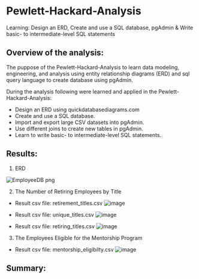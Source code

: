 # Pewlett-Hackard-Analysis
Learning: Design an ERD, Create and use a SQL database, pgAdmin &amp; Write basic- to intermediate-level SQL statements

## Overview of the analysis:
The puppose of the Pewlett-Hackard-Analysis to learn data modeling, engineering, and analysis using entity relationship diagrams (ERD) and sql query language 
to create database using pgAdmin.

 During the analysis following were learned and applied in the Pewlett-Hackard-Analysis:
  * Design an ERD using quickdatabasediagrams.com
  * Create and use a SQL database.
  * Import and export large CSV datasets into pgAdmin.
  * Use different joins to create new tables in pgAdmin.
  * Learn to write basic- to intermediate-level SQL statements.

## Results:

1.  ERD

![EmployeeDB png](https://user-images.githubusercontent.com/79486450/115176163-8d3e2500-a09a-11eb-9ce2-b7d56600ce92.png)
    

2.  The Number of Retiring Employees by Title 
* Result csv file: retirement_titles.csv
  ![image](https://user-images.githubusercontent.com/79486450/115176391-03428c00-a09b-11eb-94c5-959e918baedd.png)
  
* Result csv file: unique_titles.csv
  ![image](https://user-images.githubusercontent.com/79486450/115176444-1c4b3d00-a09b-11eb-9a42-b13214770aed.png)
  
* Result csv file: retiring_titles.csv
  ![image](https://user-images.githubusercontent.com/79486450/115176481-3127d080-a09b-11eb-8b0a-9eac01059088.png)

3. The Employees Eligible for the Mentorship Program
* Result csv file: mentorship_eligibilty.csv
  ![image](https://user-images.githubusercontent.com/79486450/115176724-ad221880-a09b-11eb-99ba-5bb79c011398.png)
  
## Summary:
